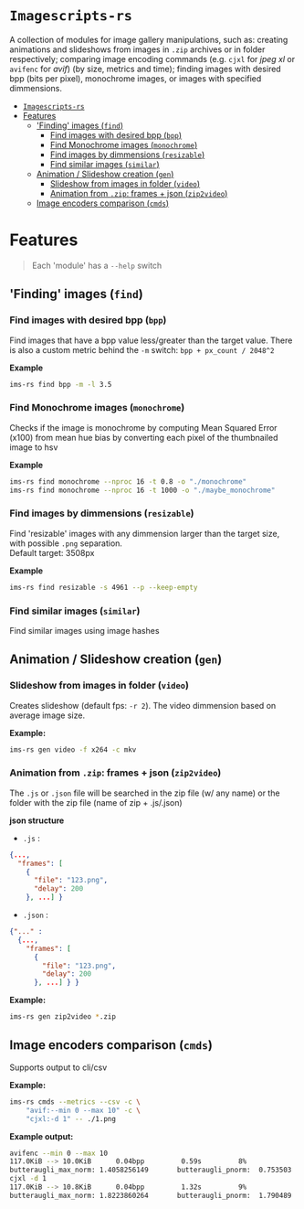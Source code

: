 # `Imagescripts-rs`

A collection of modules for image gallery manipulations, such as: creating animations and slideshows from images in `.zip` archives or in folder respectively; comparing image encoding commands (e.g. `cjxl` for _jpeg xl_ or `avifenc` for _avif_) (by size, metrics and time); finding images with desired bpp (bits per pixel), monochrome images, or images with specified dimmensions.

- [`Imagescripts-rs`](#imagescripts-rs)
- [Features](#features)
  - ['Finding' images (`find`)](#finding-images-find)
    - [Find images with desired bpp (`bpp`)](#find-images-with-desired-bpp-bpp)
    - [Find Monochrome images (`monochrome`)](#find-monochrome-images-monochrome)
    - [Find images by dimmensions (`resizable`)](#find-images-by-dimmensions-resizable)
    - [Find similar images (`similar`)](#find-similar-images-similar)
  - [Animation / Slideshow creation (`gen`)](#animation--slideshow-creation-gen)
    - [Slideshow from images in folder (`video`)](#slideshow-from-images-in-folder-video)
    - [Animation from `.zip`: frames + json (`zip2video`)](#animation-from-zip-frames--json-zip2video)
  - [Image encoders comparison (`cmds`)](#image-encoders-comparison-cmds)

# Features

> Each 'module' has a `--help` switch

## 'Finding' images (`find`)

### Find images with desired bpp (`bpp`)

Find images that have a bpp value less/greater than the target value. There is also a custom metric behind the `-m` switch: `bpp + px_count / 2048^2`

**Example**

```bash
ims-rs find bpp -m -l 3.5
```

### Find Monochrome images (`monochrome`)

Checks if the image is monochrome by computing Mean Squared Error (x100) from mean hue bias by converting each pixel of the thumbnailed image to hsv

**Example**

```bash
ims-rs find monochrome --nproc 16 -t 0.8 -o "./monochrome"
ims-rs find monochrome --nproc 16 -t 1000 -o "./maybe_monochrome"
```

### Find images by dimmensions (`resizable`)

Find 'resizable' images with any dimmension larger than the target size, with possible `.png` separation.  
Default target: 3508px

**Example**

```bash
ims-rs find resizable -s 4961 --p --keep-empty
```

### Find similar images (`similar`)

Find similar images using image hashes

## Animation / Slideshow creation (`gen`)

### Slideshow from images in folder (`video`)

Creates slideshow (default fps: `-r 2`). The video dimmension based on average image size.

**Example:**

```bash
ims-rs gen video -f x264 -c mkv
```

### Animation from `.zip`: frames + json (`zip2video`)

The `.js` or `.json` file will be searched in the zip file (w/ any name) or the folder with the zip file (name of zip + .js/.json)

**json structure**

- `.js` :

```json
{...,
  "frames": [
    {
      "file": "123.png",
      "delay": 200
    }, ...] }
```

- `.json` :

```json
{"..." :
  {...,
    "frames": [
      {
        "file": "123.png",
        "delay": 200
      }, ...] } }
```

**Example:**

```bash
ims-rs gen zip2video *.zip
```

## Image encoders comparison (`cmds`)

Supports output to cli/csv

**Example:**

```bash
ims-rs cmds --metrics --csv -c \
    "avif:--min 0 --max 10" -c \
    "cjxl:-d 1" -- ./1.png
```

**Example output:**

```bash
avifenc --min 0 --max 10
117.0KiB --> 10.0KiB      0.04bpp         0.59s         8%
butteraugli_max_norm: 1.4058256149       butteraugli_pnorm:  0.753503    ssimulacra: 0.00116743
cjxl -d 1
117.0KiB --> 10.8KiB      0.04bpp         1.32s         9%
butteraugli_max_norm: 1.8223860264       butteraugli_pnorm:  1.790489    ssimulacra: 0.00102578
```
